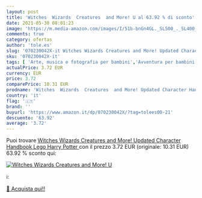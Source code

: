 ```yaml
---
layout: post
title: 'Witches  Wizards  Creatures  and More! U al 63.92 % di sconto'
date: 2021-05-30 08:01:23
image: 'https://m.media-amazon.com/images/I/51b-bnGn4GL._SL500_._SL400_.jpg'
comments: true
category: ofertas
author: 'tole.es'
slug: '070230042X-it Witches Wizards Creatures and More! Updated Character...'
sku: '070230042X-it'
tags: [ 'Arte, musica e fotografia per bambini','Avventura per bambini','Fantascienza, horror e fantasy per bambini','Fantasy per bambini','Giochi, giocattoli e attività ricreativa','Hobby e tempo libero per bambini','Horror per bambini','Humour','Letteratura e narrativa per bambini','Libri','Libri di giochi per bambini','Libri per bambini','Libri per bambini domande e risposte','Libri su arte e spettacolo per bambini','Libri su televisione e radio per bambini','Libri sui film per bambini','Misteri e curiosità per bambini','Racconti di fantasmi bambini','Scienze, natura e tecnologia per bambini', ]
actualPrice: 3.72 EUR
currency: EUR
price: 3.72
comparePrice: 10.31 EUR
prodname: 'Witches  Wizards  Creatures  and More! Updated Character Handbook  Lego Harry Potter '
country: 'it'
flag: '🇮🇹'
brand: ''
buyurl: 'https://www.amazon.it/dp/070230042X/?tag=tolees00-21'
descuento: '63.92'
average: '3.72'
---
```


Puoi trovare [Witches  Wizards  Creatures  and More! Updated Character Handbook  Lego Harry Potter ](https://www.amazon.it/dp/070230042X/?tag=tolees00-21) con il prezzo 3.72 EUR (originale: 10.31 EUR) 63.92 % sconto qui:

[![Witches  Wizards  Creatures  and More! U](https://m.media-amazon.com/images/I/51b-bnGn4GL._SL500_._SL400_.jpg)](https://www.amazon.it/dp/070230042X/?tag=tolees00-21)

ℹ️:


[🛒 Acquista qui!!](https://www.amazon.it/dp/070230042X/?tag=tolees00-21)
